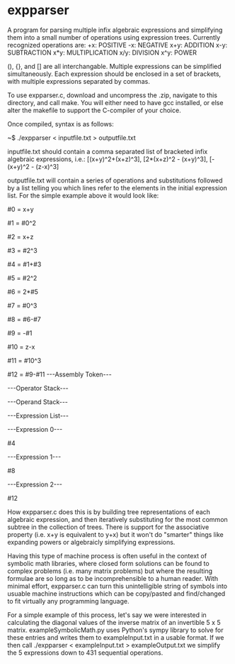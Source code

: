 # expparser
A program for parsing multiple infix algebraic expressions and simplifying them into a small number of operations using expression trees. Currently recognized operations are:
+x: POSITIVE
-x: NEGATIVE
x+y: ADDITION
x-y: SUBTRACTION
x*y: MULTIPLICATION
x/y: DIVISION
x^y: POWER

(), {}, and [] are all interchangable. Multiple expressions can be simplified simultaneously. Each expression should be enclosed in a set of brackets, with multiple expressions separated by commas.

To use expparser.c, download and uncompress the .zip, navigate to this directory, and call make. You will either need to have gcc installed, or else alter the makefile to support the C-compiler of your choice.

Once compiled, syntax is as follows:

~$ ./expparser < inputfile.txt > outputfile.txt

inputfile.txt should contain a comma separated list of bracketed  infix algebraic expressions, i.e.:
[(x+y)^2+(x+z)^3], [2*(x+z)^2 - (x+y)^3], [-(x+y)^2 - (z-x)^3]

outputfile.txt will contain a series of operations and substitutions followed by a list telling you which lines refer to the elements in the initial expression list. For the simple example above it would look like:

\#0 = x+y

\#1 = #0^2

\#2 = x+z

\#3 = #2^3

\#4 = #1+#3

\#5 = #2^2

\#6 = 2*#5

\#7 = #0^3

\#8 = #6-#7

\#9 = -#1

\#10 = z-x

\#11 = #10^3

\#12 = #9-#11
---Assembly Token---


---Operator Stack---

---Operand Stack---

---Expression List---

---Expression 0---

\#4

---Expression 1---

\#8

---Expression 2---

\#12

How expparser.c does this is by building tree representations of each algebraic expression, and then iteratively substituting for the most common subtree in the collection of trees. There is support for the associative property (i.e. x+y is equivalent to y+x) but it won't do "smarter" things like expanding powers or algebraicly simplifying expressions.

Having this type of machine process is often useful in the context of symbolic math libraries, where closed form solutions can be found to complex problems (i.e. many matrix problems) but where the resulting formulae are so long as to be incomprehensible to a human reader. With minimal effort, expparser.c can turn this unintelligible string of symbols into usuable machine instructions which can be copy/pasted and find/changed to fit virtually any programming language.

For a simple example of this process, let's say we were interested in calculating the diagonal values of the inverse matrix of an invertible 5 x 5 matrix. exampleSymbolicMath.py uses Python's sympy library to solve for these entries and writes them to exampleInput.txt in a usable format. If we then call ./expparser < exampleInput.txt > exampleOutput.txt we simplify the 5 expressions down to 431 sequential operations.
